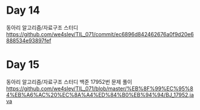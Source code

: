 # Day 14
동아리 알고리즘/자료구조 스터디
https://github.com/we4sley/TIL_071/commit/ec6896d842462676a0f9d20e6888534e93897fef

# Day 15
동아리 알고리즘/자료구조 스터디
백준 17952번 문제 풀이
https://github.com/we4sley/TIL_071/blob/master/%EB%8F%99%EC%95%84%EB%A6%AC%20%EC%8A%A4%ED%84%B0%EB%94%94/BJ_17952.java